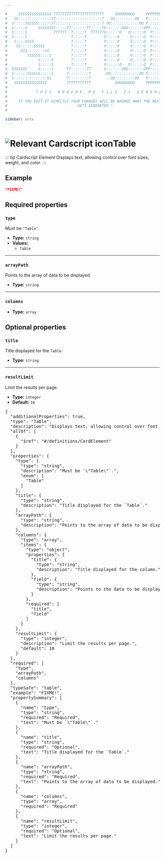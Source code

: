 ```yaml
---

#     SSSSSSSSSSSSSSS TTTTTTTTTTTTTTTTTTTTTTT     OOOOOOOOO     PPPPPPPPPPPPPPPPP    !!!  
#   SS:::::::::::::::ST:::::::::::::::::::::T   OO:::::::::OO   P::::::::::::::::P  !!:!! 
#  S:::::SSSSSS::::::ST:::::::::::::::::::::T OO:::::::::::::OO P::::::PPPPPP:::::P !:::! 
#  S:::::S     SSSSSSST:::::TT:::::::TT:::::TO:::::::OOO:::::::OPP:::::P     P:::::P!:::! 
#  S:::::S            TTTTTT  T:::::T  TTTTTTO::::::O   O::::::O  P::::P     P:::::P!:::! 
#  S:::::S                    T:::::T        O:::::O     O:::::O  P::::P     P:::::P!:::! 
#   S::::SSSS                 T:::::T        O:::::O     O:::::O  P::::PPPPPP:::::P !:::! 
#    SS::::::SSSSS            T:::::T        O:::::O     O:::::O  P:::::::::::::PP  !:::! 
#      SSS::::::::SS          T:::::T        O:::::O     O:::::O  P::::PPPPPPPPP    !:::! 
#         SSSSSS::::S         T:::::T        O:::::O     O:::::O  P::::P            !:::! 
#              S:::::S        T:::::T        O:::::O     O:::::O  P::::P            !!:!! 
#              S:::::S        T:::::T        O::::::O   O::::::O  P::::P             !!!   
#  SSSSSSS     S:::::S      TT:::::::TT      O:::::::OOO:::::::OPP::::::PP                 
#  S::::::SSSSSS:::::S      T:::::::::T       OO:::::::::::::OO P::::::::P           !!!  
#  S:::::::::::::::SS       T:::::::::T         OO:::::::::OO   P::::::::P          !!:!! 
#   SSSSSSSSSSSSSSS         TTTTTTTTTTT           OOOOOOOOO     PPPPPPPPPP           !!!  
#                                                                                          
#             T H I S   R E A D M E . M D   F I L E   I S   G E N E R A T E D !           
#                                                                                         
#     IF YOU EDIT IT DIRECTLY YOUR CHANGES WILL BE WASHED AWAY THE NEXT TIME THIS FILE  
#                                GETS GENERATED !
#                                                                                         

sidebar: auto
---
```


# <img class="header-prefix-icon" :src="$withBase('/cardscript-assets/icons/24dp/table.svg')" alt="Relevant Cardscript icon">Table

::: tip Cardscript Element
Displays text, allowing control over font sizes, weight, and color.
:::

## Example

``` json
"FIXME!"
```

## Required properties

### `type`

Must be `"Table"`.

* **Type:** `string`
* **Values:**
  * `Table`

----

### `arrayPath`

Points to the array of data to be displayed.

* **Type:** `string`

----

### `columns`

* **Type:** `array`

## Optional properties

### `title`

Title displayed for the `Table`.

* **Type:** `string`

----

### `resultLimit`

Limit the results per page.

* **Type:** `integer`
* **Default:** `10`



<pre>
{
  "additionalProperties": true,
  "type": "Table",
  "description": "Displays text, allowing control over font sizes, weight, and color.",
  "allOf": [
    {
      "$ref": "#/definitions/CardElement"
    }
  ],
  "properties": {
    "type": {
      "type": "string",
      "description": "Must be `\"Table\"`.",
      "enum": [
        "Table"
      ]
    },
    "title": {
      "type": "string",
      "description": "Title displayed for the `Table`."
    },
    "arrayPath": {
      "type": "string",
      "description": "Points to the array of data to be displayed."
    },
    "columns": {
      "type": "array",
      "items": {
        "type": "object",
        "properties": {
          "title": {
            "type": "string",
            "description": "Title displayed for the column."
          },
          "field": {
            "type": "string",
            "description": "Points to the data to be displayed in the column."
          }
        },
        "required": [
          "title",
          "field"
        ]
      }
    },
    "resultLimit": {
      "type": "integer",
      "description": "Limit the results per page.",
      "default": 10
    }
  },
  "required": [
    "type",
    "arrayPath",
    "columns"
  ],
  "typeSafe": "table",
  "example": "FIXME!",
  "propertySummary": [
    {
      "name": "type",
      "type": "string",
      "required": "Required",
      "text": "Must be `\"Table\"`."
    },
    {
      "name": "title",
      "type": "string",
      "required": "Optional",
      "text": "Title displayed for the `Table`."
    },
    {
      "name": "arrayPath",
      "type": "string",
      "required": "Required",
      "text": "Points to the array of data to be displayed."
    },
    {
      "name": "columns",
      "type": "array",
      "required": "Required"
    },
    {
      "name": "resultLimit",
      "type": "integer",
      "required": "Optional",
      "text": "Limit the results per page."
    }
  ]
}
</pre>

